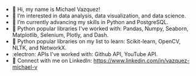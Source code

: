 - 👋 Hi, my name is Michael Vazquez!
- 👀 I’m interested in data analysis, data visualization, and data science.
- 🌱 I’m currently advancing my skills in Python and PostgreSQL. 
- 📖 Python popular libraries I've worked with: Pandas, Numpy, Seaborn, Matplotlib, Selenium, Plotly, and Dash.
- 📑 Python popular libraries on my list to learn: Scikit-learn, OpenCV, NLTK, and NetworkX.
- :electron: APIs I've worked with: Github API, YouTube API.
- 🤙 Connect with me on LinkedIn: https://www.linkedin.com/in/vazquez-michael-v
